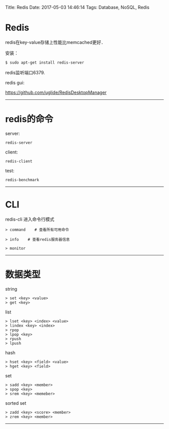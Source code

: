 Title: Redis
Date: 2017-05-03 14:46:14
Tags: Database, NoSQL, Redis



# Redis

redis在key-value存储上性能比memcached更好．

安装：

    $ sudo apt-get install redis-server

redis监听端口6379.

redis gui:

<https://github.com/uglide/RedisDesktopManager>

***

# redis的命令

server:

    redis-server

client:

    redis-client

test:

    redis-benchmark

***

# CLI

redis-cli 进入命令行模式

    > command    # 查看所有可用命令

    > info    # 查看redis服务器信息

    > monitor

***

# 数据类型

string

    > set <key> <value>
    > get <key>

list

    > lset <key> <index> <value>
    > lindex <key> <index>
    > rpop
    > lpop <key>
    > rpush
    > lpush

hash

    > hset <key> <field> <value>
    > hget <key> <field>

set

    > sadd <key> <member>
    > spop <key>
    > srem <key> <memeber>

sorted set

    > zadd <key> <score> <member>
    > zrem <key> <member>

***


